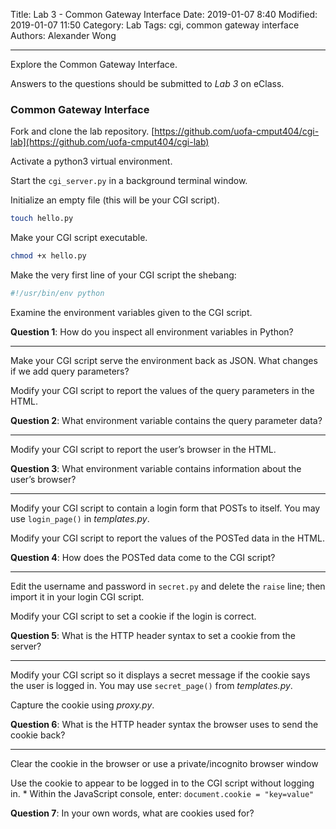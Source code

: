 Title: Lab 3 - Common Gateway Interface
Date: 2019-01-07 8:40
Modified: 2019-01-07 11:50
Category: Lab
Tags: cgi, common gateway interface
Authors: Alexander Wong

----

Explore the Common Gateway Interface.

Answers to the questions should be submitted to *Lab 3* on eClass.

### Common Gateway Interface

Fork and clone the lab repository. [https://github.com/uofa-cmput404/cgi-lab](https://github.com/uofa-cmput404/cgi-lab)

Activate a python3 virtual environment.

Start the `cgi_server.py` in a background terminal window.

Initialize an empty file (this will be your CGI script).

```bash
touch hello.py
```

Make your CGI script executable.

```bash
chmod +x hello.py
```

Make the very first line of your CGI script the shebang:

```python
#!/usr/bin/env python
```

Examine the environment variables given to the CGI script.

**Question 1**: How do you inspect all environment variables in Python?

----

Make your CGI script serve the environment back as JSON. What changes if we add query parameters?

Modify your CGI script to report the values of the query parameters in the HTML.

**Question 2**: What environment variable contains the query parameter data?

----

Modify your CGI script to report the user’s browser in the HTML.

**Question 3**: What environment variable contains information about the user’s browser?

----

Modify your CGI script to contain a login form that POSTs to itself. You may use `login_page()` in *templates.py*.

Modify your CGI script to report the values of the POSTed data in the HTML.

**Question 4**: How does the POSTed data come to the CGI script?

----

Edit the username and password in `secret.py` and delete the `raise` line; then import it in your login CGI script.

Modify your CGI script to set a cookie if the login is correct.

**Question 5**: What is the HTTP header syntax to set a cookie from the server?

----

Modify your CGI script so it displays a secret message if the cookie says the user is logged in. You may use `secret_page()` from *templates.py*.

Capture the cookie using *proxy.py*.

**Question 6**: What is the HTTP header syntax the browser uses to send the cookie back?

----

Clear the cookie in the browser or use a private/incognito browser window

Use the cookie to appear to be logged in to the CGI script without logging in.
    * Within the JavaScript console, enter: `document.cookie = "key=value"`

**Question 7**: In your own words, what are cookies used for?

